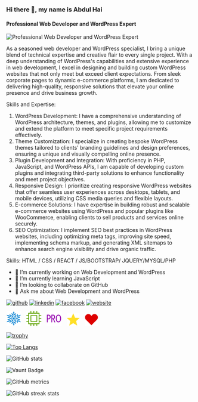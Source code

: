 ### Hi there 👋, my name is Abdul Hai
#### Professional Web Developer and WordPress Expert
![Professional Web Developer and WordPress Expert](https://media.licdn.com/dms/image/D5616AQEsA4NjZ4JJVA/profile-displaybackgroundimage-shrink_350_1400/0/1710741522220?e=1720656000&v=beta&t=NmULR40CMsc75KZHnE5HaMr6QX4aLcol5XjFDEJ8-_c)

As a seasoned web developer and WordPress specialist, I bring a unique blend of technical expertise and creative flair to every single project. With a deep understanding of WordPress's capabilities and extensive experience in web development, I excel in designing and building custom WordPress websites that not only meet but exceed client expectations. From sleek corporate pages to dynamic e-commerce platforms, I am dedicated to delivering high-quality, responsive solutions that elevate your online presence and drive business growth.

Skills and Expertise:
1. WordPress Development: I have a comprehensive understanding of WordPress architecture, themes, and plugins, allowing me to customize and extend the platform to meet specific project requirements effectively.
2. Theme Customization: I specialize in creating bespoke WordPress themes tailored to clients' branding guidelines and design preferences, ensuring a unique and visually compelling online presence.
3. Plugin Development and Integration: With proficiency in PHP, JavaScript, and WordPress APIs, I am capable of developing custom plugins and integrating third-party solutions to enhance functionality and meet project objectives.
4. Responsive Design: I prioritize creating responsive WordPress websites that offer seamless user experiences across desktops, tablets, and mobile devices, utilizing CSS media queries and flexible layouts.
5. E-commerce Solutions: I have expertise in building robust and scalable e-commerce websites using WordPress and popular plugins like WooCommerce, enabling clients to sell products and services online securely.
6. SEO Optimization: I implement SEO best practices in WordPress websites, including optimizing meta tags, improving site speed, implementing schema markup, and generating XML sitemaps to enhance search engine visibility and drive organic traffic.


Skills:  HTML / CSS / REACT / JS/BOOTSTRAP/ JQUERY/MYSQL/PHP

- 🔭 I’m currently working on Web Development and WordPress 
- 🌱 I’m currently learning JavaScript 
- 👯 I’m looking to collaborate on GitHub 
- 💬 Ask me about Web Development and WordPress 


[<img src='https://cdn.jsdelivr.net/npm/simple-icons@3.0.1/icons/github.svg' alt='github' height='40'>](https://github.com/https://github.com/devabdulhai)  [<img src='https://cdn.jsdelivr.net/npm/simple-icons@3.0.1/icons/linkedin.svg' alt='linkedin' height='40'>](https://www.linkedin.com/in/https://www.linkedin.com/in/abdul-hai-059585288//)  [<img src='https://cdn.jsdelivr.net/npm/simple-icons@3.0.1/icons/facebook.svg' alt='facebook' height='40'>](https://www.facebook.com/https://www.facebook.com/AbdulhaiBinAmzad)  [<img src='https://cdn.jsdelivr.net/npm/simple-icons@3.0.1/icons/icloud.svg' alt='website' height='40'>](https://scintillating-crostata-4660f0.netlify.app/)  

<a href='https://archiveprogram.github.com/'><img src='https://raw.githubusercontent.com/acervenky/animated-github-badges/master/assets/acbadge.gif' width='40' height='40'></a> <a href='https://docs.github.com/en/developers'><img src='https://raw.githubusercontent.com/acervenky/animated-github-badges/master/assets/devbadge.gif' width='40' height='40'></a> <a href='https://github.com/pricing'><img src='https://raw.githubusercontent.com/acervenky/animated-github-badges/master/assets/pro.gif' width='40' height='40'></a> <a href='https://stars.github.com/'><img src='https://raw.githubusercontent.com/acervenky/animated-github-badges/master/assets/starbadge.gif' width='35' height='35'></a> <a href='https://docs.github.com/en/github/supporting-the-open-source-community-with-github-sponsors'><img src='https://raw.githubusercontent.com/acervenky/animated-github-badges/master/assets/sponsorbadge.gif' width='35' height='35'></a> 

[![trophy](https://github-profile-trophy.vercel.app/?username=https://github.com/devabdulhai)](https://github.com/ryo-ma/github-profile-trophy)

[![Top Langs](https://github-readme-stats.vercel.app/api/top-langs/?username=https://github.com/devabdulhai)](https://github.com/anuraghazra/github-readme-stats)

![GitHub stats](https://github-readme-stats.vercel.app/api?username=https://github.com/devabdulhai&show_icons=true)  

![Vaunt Badge](https://api.vaunt.dev/v1/github/entities/https://github.com/devabdulhai/contributions?format=svg&private=false)  

![GitHub metrics](https://metrics.lecoq.io/https://github.com/devabdulhai)  

![GitHub streak stats](https://streak-stats.demolab.com/?user=https://github.com/devabdulhai)  

